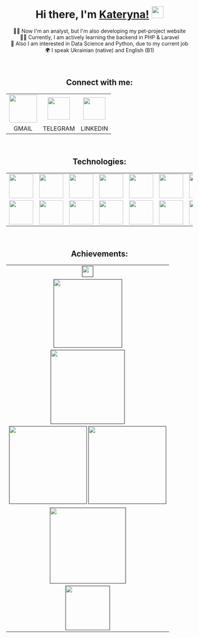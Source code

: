 <h1 align="center">Hi there, I'm <a href="https://www.linkedin.com/in/kate-koltsova/" target="_blank">Kateryna!</a> 
<img src="https://github.com/blackcater/blackcater/raw/main/images/Hi.gif" height="32"/></h1>
<p align="center">
    👩‍💻 Now I'm an analyst, but I'm also developing my pet-project website
  <br>
    👩‍🎓 Currently, I am actively learning the backend in PHP & Laravel
  <br>
    💼 Also I am interested in Data Science and Python, due to my current job
  <br>
    🌍 I speak Ukrainian (native) and English (B1)
</p>

<br>
<p align="center">
<h2 align="center">Connect with me:</h2>
  <table align="center">
    <tr align="center">
      <td>
        <a href="mailto:kate.koltsova.work@gmail.com" target="blank">
          <img src="https://cdn-icons-png.flaticon.com/128/5968/5968534.png" height=75></img>
        </a>
      </td>
      <td>
        <a href="https://t.me/kate_koltsova" target="blank">
          <img src="https://cdn-icons-png.flaticon.com/128/3536/3536661.png" height=60></img>
        </a>
      </td>
      <td>
        <a href="https://www.linkedin.com/in/kate-koltsova/" target="blank">
          <img src="https://cdn-icons-png.flaticon.com/128/3536/3536505.png" height=60></img>
        </a>
      </td>
    </tr>
    <tr align="center">
      <td>GMAIL</td>
      <td>TELEGRAM</td>
      <td>LINKEDIN</td>
    </tr>
  </table>
</p>

<br>
<p align="center">
<h2 align="center">Technologies:</h2>
  <table align="center">
    <tr align="center">
      <td><img src="https://cdn.iconscout.com/icon/premium/png-512-thumb/php-2752101-2284918.png?f=webp&w=256" height=65></img></td>
      <td><img src="https://cdn.iconscout.com/icon/premium/png-512-thumb/laravel-9305885-7694084.png?f=webp&w=256" height=65></img></td>
      <td><img src="https://upload.wikimedia.org/wikipedia/commons/thumb/c/c9/PhpStorm_Icon.svg/768px-PhpStorm_Icon.svg.png?20200803075927" height=65></img></td>
      <td><img src="https://cdn.iconscout.com/icon/free/png-512/free-mysql-21-1174941.png?f=webp&w=256" height=65></img></td>
      <td><img src="https://cdn.iconscout.com/icon/free/png-512/free-git-17-1175218.png?f=webp&w=256" height=65></img></td>
      <td><img src="https://cdn.iconscout.com/icon/free/png-512/free-composer-285363.png?f=webp&w=256" height=65></img></td>
      <td><img src="https://cdn.iconscout.com/icon/free/png-512/free-aws-1869025-1583149.png?f=webp&w=256" height=65></img></td>
      <td><img src="https://api.iconify.design/logos/swagger.svg" height=65></img></td>
    </tr>
    <tr></tr>
    <tr align="center">  
      <td><img src="https://upload.wikimedia.org/wikipedia/commons/thumb/c/c3/Xdebug_Logo.svg/527px-Xdebug_Logo.svg.png" height=65></img></td>
      <td><img src="https://cdn.iconscout.com/icon/free/png-512/free-heroku-8-1175211.png?f=webp&w=256" height=65></img></td>
      <td><img src="https://cdn.iconscout.com/icon/free/png-512/free-postman-3521648-2945092.png?f=webp&w=256" height=65></img></td>
      <td><img src="https://cdn.iconscout.com/icon/free/png-512/free-trello-13-1175080.png?f=webp&w=256" height=65></img></td>
      <td><img src="https://upload.wikimedia.org/wikipedia/commons/e/e8/TMetric_Logo.png" height=65></img></td>
      <td><img src="https://cdn.iconscout.com/icon/free/png-512/free-html-3628838-3030115.png?f=webp&w=256" height=65></img></td>
      <td><img src="https://cdn.iconscout.com/icon/free/png-512/free-css-131-722685.png?f=webp&w=256" height=65></img></td>
      <td><img src="https://cdn.iconscout.com/icon/free/png-512/free-docker-12-1175229.png?f=webp&w=256" height=65></img></td>
    </tr>
  </table>
 </p>
 
 <br>

<h2 align="center">Achievements:</h2>

<table align="center">
    <tr align="center">
         <td>
            <a href=""><img src="https://www.codewars.com/users/KateKoltsova/badges/small" height=30/></a>
        </td>
    </tr>
    <tr align="center">
         <td>
            <a href=""><img src="https://leetcode-stats.vercel.app/api?username=KateKoltsova&theme=dark" height=185/></a>
        </td>
    </tr>
    <tr align="center">
        <td>
            <a href=""><img src="https://github-readme-streak-stats.herokuapp.com?user=katekoltsova&theme=github-dark-blue&card_width=700&border=333333" height=200/></a>
        </td>
    </tr>
    <tr align="center">
         <td>
            <a href=""><img src="http://github-profile-summary-cards.vercel.app/api/cards/repos-per-language?username=KateKoltsova&theme=github_dark" height=210/></a>
             <a href=""><img src="http://github-profile-summary-cards.vercel.app/api/cards/stats?username=KateKoltsova&theme=github_dark" height=210/></a>
        </td>
    </tr>
    <tr align="center">
         <td>
            <a href=""><img src="http://github-profile-summary-cards.vercel.app/api/cards/profile-details?username=KateKoltsova&theme=github_dark" height=205/></a>
        </td>
    </tr>
    <tr align="center">
         <td>
            <a href=""><img src="https://github-profile-trophy.vercel.app/?username=katekoltsova&theme=darkhub&row=1&column=6&margin-h=15&no-bg=trues&no-frame=true" height=120/></a>
        </td>
    </tr>
</table>

<!--[![codewars](https://www.codewars.com/users/KateKoltsova/badges/small)](https://www.codewars.com/users/KateKoltsova)

![](https://leetcode.card.workers.dev/KateKoltsova?theme=dark&font=baloo&extension=null)

![](https://github-readme-streak-stats.herokuapp.com/?user=katekoltsova&theme=github-dark-blue&card_width=700&border=333333)
![](http://github-profile-summary-cards.vercel.app/api/cards/repos-per-language?username=KateKoltsova&theme=github_dark)
![](http://github-profile-summary-cards.vercel.app/api/cards/stats?username=KateKoltsova&theme=github_dark)
![](http://github-profile-summary-cards.vercel.app/api/cards/profile-details?username=KateKoltsova&theme=github_dark)

![](https://github-profile-trophy.vercel.app/?username=katekoltsova&theme=darkhub&row=1&column=6&margin-h=15&no-bg=trues&no-frame=true)
-->

